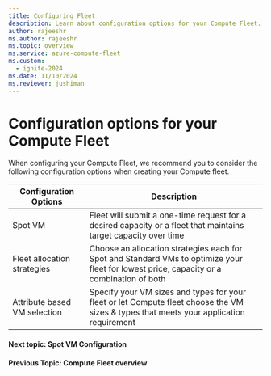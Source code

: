 ```yaml
---
title: Configuring Fleet
description: Learn about configuration options for your Compute Fleet.
author: rajeeshr
ms.author: rajeeshr
ms.topic: overview
ms.service: azure-compute-fleet
ms.custom:
  - ignite-2024
ms.date: 11/10/2024
ms.reviewer: jushiman
---
```


# Configuration options for your Compute Fleet 

When configuring your Compute Fleet, we recommend you to consider the following configuration options when creating your Compute fleet.

| Configuration Options        | Description                                                                                                                               |
|------------------------------|-------------------------------------------------------------------------------------------------------------------------------------------|
| Spot VM                      | Fleet will submit a one-time request for a desired capacity or a fleet that maintains target capacity over time                           |
| Fleet allocation strategies  | Choose an allocation strategies each for Spot and Standard VMs to optimize your fleet for lowest price, capacity or a combination of both |
| Attribute based VM selection | Specify your VM sizes and types for your fleet or let Compute fleet choose the VM sizes & types that meets your application requirement   |

#### Next topic: Spot VM Configuration
#### Previous Topic: Compute Fleet overview
